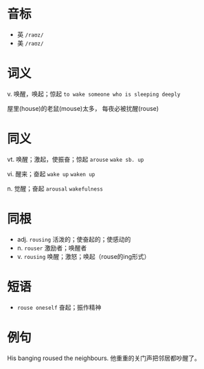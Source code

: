 # 音标

- 英 `/raʊz/`
- 美 `/raʊz/`

# 词义

v. 唤醒，唤起；惊起
`to wake someone who is sleeping deeply`



屋里(house)的老鼠(mouse)太多， 每夜必被扰醒(rouse)

# 同义

vt. 唤醒；激起，使振奋；惊起
`arouse` `wake sb. up`

vi. 醒来；奋起
`wake up` `waken up`

n. 觉醒；奋起
`arousal` `wakefulness`

# 同根

- adj. `rousing` 活泼的；使奋起的；使感动的
- n. `rouser` 激励者；唤醒者
- v. `rousing` 唤醒；激怒；唤起（rouse的ing形式）

# 短语

- `rouse oneself` 奋起；振作精神

# 例句

His banging roused the neighbours.
他重重的关门声把邻居都吵醒了。


